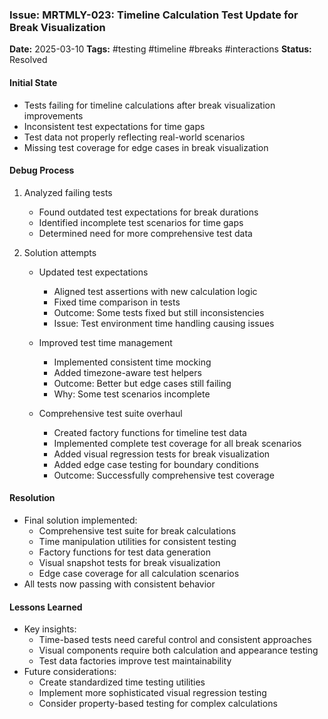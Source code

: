 ### Issue: MRTMLY-023: Timeline Calculation Test Update for Break Visualization
**Date:** 2025-03-10
**Tags:** #testing #timeline #breaks #interactions
**Status:** Resolved

#### Initial State
- Tests failing for timeline calculations after break visualization improvements
- Inconsistent test expectations for time gaps
- Test data not properly reflecting real-world scenarios
- Missing test coverage for edge cases in break visualization

#### Debug Process
1. Analyzed failing tests
   - Found outdated test expectations for break durations
   - Identified incomplete test scenarios for time gaps
   - Determined need for more comprehensive test data

2. Solution attempts
   - Updated test expectations
     - Aligned test assertions with new calculation logic
     - Fixed time comparison in tests
     - Outcome: Some tests fixed but still inconsistencies
     - Issue: Test environment time handling causing issues

   - Improved test time management
     - Implemented consistent time mocking
     - Added timezone-aware test helpers
     - Outcome: Better but edge cases still failing
     - Why: Some test scenarios incomplete

   - Comprehensive test suite overhaul
     - Created factory functions for timeline test data
     - Implemented complete test coverage for all break scenarios
     - Added visual regression tests for break visualization
     - Added edge case testing for boundary conditions
     - Outcome: Successfully comprehensive test coverage

#### Resolution
- Final solution implemented:
  - Comprehensive test suite for break calculations
  - Time manipulation utilities for consistent testing
  - Factory functions for test data generation
  - Visual snapshot tests for break visualization
  - Edge case coverage for all calculation scenarios
- All tests now passing with consistent behavior

#### Lessons Learned
- Key insights:
  - Time-based tests need careful control and consistent approaches
  - Visual components require both calculation and appearance testing
  - Test data factories improve test maintainability
- Future considerations:
  - Create standardized time testing utilities
  - Implement more sophisticated visual regression testing
  - Consider property-based testing for complex calculations